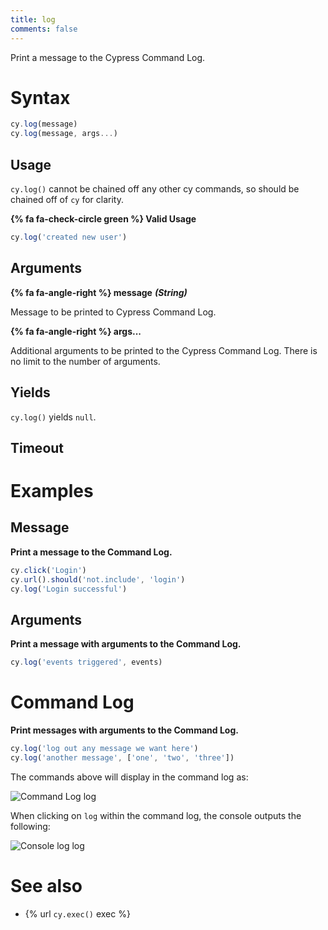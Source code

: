 ```yaml
---
title: log
comments: false
---
```


Print a message to the Cypress Command Log.

# Syntax

```javascript
cy.log(message)
cy.log(message, args...)
```

## Usage

`cy.log()` cannot be chained off any other cy commands, so should be chained off of `cy` for clarity.

**{% fa fa-check-circle green %} Valid Usage**

```javascript
cy.log('created new user')    
```

## Arguments

**{% fa fa-angle-right %} message** ***(String)***

Message to be printed to Cypress Command Log.

**{% fa fa-angle-right %} args...**

Additional arguments to be printed to the Cypress Command Log. There is no limit to the number of arguments.

## Yields

`cy.log()` yields `null`.

## Timeout

# Examples

## Message

**Print a message to the Command Log.**

```javascript
cy.click('Login')
cy.url().should('not.include', 'login')
cy.log('Login successful')
```

## Arguments

**Print a message with arguments to the Command Log.**

```javascript
cy.log('events triggered', events)
```

# Command Log

**Print messages with arguments to the Command Log.**

```javascript
cy.log('log out any message we want here')
cy.log('another message', ['one', 'two', 'three'])
```

The commands above will display in the command log as:

![Command Log log](https://cloud.githubusercontent.com/assets/1271364/21321329/55389b3c-c5e2-11e6-8607-592683d520da.png)

When clicking on `log` within the command log, the console outputs the following:

![Console log log](https://cloud.githubusercontent.com/assets/1271364/21321324/4f616dec-c5e2-11e6-8c2f-924e7bfd6f87.png)

# See also

- {% url `cy.exec()` exec %}
